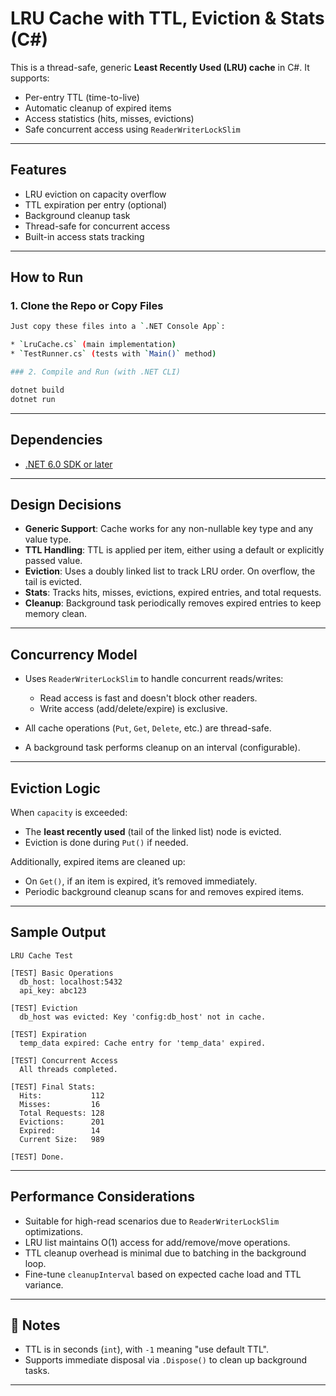 # LRU Cache with TTL, Eviction & Stats (C#)

This is a thread-safe, generic **Least Recently Used (LRU) cache** in C#.
It supports:

* Per-entry TTL (time-to-live)
* Automatic cleanup of expired items
* Access statistics (hits, misses, evictions)
* Safe concurrent access using `ReaderWriterLockSlim`

---

## Features

* LRU eviction on capacity overflow
* TTL expiration per entry (optional)
* Background cleanup task
* Thread-safe for concurrent access
* Built-in access stats tracking

---

## How to Run

### 1. Clone the Repo or Copy Files

```bash
Just copy these files into a `.NET Console App`:

* `LruCache.cs` (main implementation)
* `TestRunner.cs` (tests with `Main()` method)

### 2. Compile and Run (with .NET CLI)

dotnet build
dotnet run
```

---

## Dependencies

* [.NET 6.0 SDK or later](https://dotnet.microsoft.com/en-us/download)

---

## Design Decisions

* **Generic Support**: Cache works for any non-nullable key type and any value type.
* **TTL Handling**: TTL is applied per item, either using a default or explicitly passed value.
* **Eviction**: Uses a doubly linked list to track LRU order. On overflow, the tail is evicted.
* **Stats**: Tracks hits, misses, evictions, expired entries, and total requests.
* **Cleanup**: Background task periodically removes expired entries to keep memory clean.

---

## Concurrency Model

* Uses `ReaderWriterLockSlim` to handle concurrent reads/writes:

  * Read access is fast and doesn't block other readers.
  * Write access (add/delete/expire) is exclusive.
* All cache operations (`Put`, `Get`, `Delete`, etc.) are thread-safe.
* A background task performs cleanup on an interval (configurable).

---

## Eviction Logic

When `capacity` is exceeded:

* The **least recently used** (tail of the linked list) node is evicted.
* Eviction is done during `Put()` if needed.

Additionally, expired items are cleaned up:

* On `Get()`, if an item is expired, it’s removed immediately.
* Periodic background cleanup scans for and removes expired items.

---

## Sample Output

```
LRU Cache Test

[TEST] Basic Operations
  db_host: localhost:5432
  api_key: abc123

[TEST] Eviction
  db_host was evicted: Key 'config:db_host' not in cache.

[TEST] Expiration
  temp_data expired: Cache entry for 'temp_data' expired.

[TEST] Concurrent Access
  All threads completed.

[TEST] Final Stats:
  Hits:           112
  Misses:         16
  Total Requests: 128
  Evictions:      201
  Expired:        14
  Current Size:   989

[TEST] Done.
```

---

## Performance Considerations

* Suitable for high-read scenarios due to `ReaderWriterLockSlim` optimizations.
* LRU list maintains O(1) access for add/remove/move operations.
* TTL cleanup overhead is minimal due to batching in the background loop.
* Fine-tune `cleanupInterval` based on expected cache load and TTL variance.

---

## 📌 Notes

* TTL is in seconds (`int`), with `-1` meaning "use default TTL".
* Supports immediate disposal via `.Dispose()` to clean up background tasks.

---